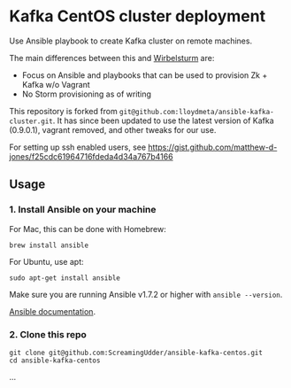 # Kafka CentOS cluster deployment

Use Ansible playbook to create Kafka cluster on remote machines.

The main differences between this and [Wirbelsturm](https://github.com/miguno/wirbelsturm) are:

- Focus on Ansible and playbooks that can be used to provision Zk + Kafka w/o Vagrant
- No Storm provisioning as of writing

This repository is forked from `git@github.com:lloydmeta/ansible-kafka-cluster.git`. It has since been updated to use the latest version of Kafka (0.9.0.1), vagrant removed, and other tweaks for our use.

For setting up ssh enabled users, see https://gist.github.com/matthew-d-jones/f25cdc61964716fdeda4d34a767b4166

## Usage

### 1. Install Ansible on your machine

For Mac, this can be done with Homebrew:
```
brew install ansible
```

For Ubuntu, use apt:
```
sudo apt-get install ansible
```

Make sure you are running Ansible v1.7.2 or higher with `ansible --version`.

[Ansible documentation](http://docs.ansible.com/intro_installation.html).

### 2. Clone this repo

```
git clone git@github.com:ScreamingUdder/ansible-kafka-centos.git
cd ansible-kafka-centos
```
...
